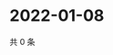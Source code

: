 # 2022-01-08

共 0 条

<!-- BEGIN WEIBO -->
<!-- 最后更新时间 Sat Jan 08 2022 11:14:20 GMT+0800 (China Standard Time) -->

<!-- END WEIBO -->
